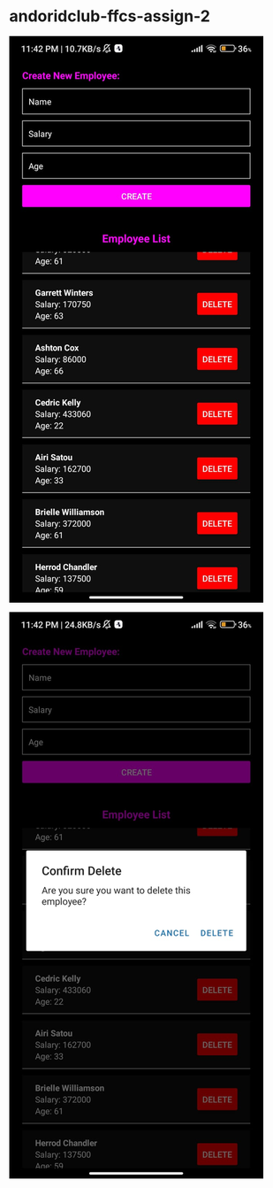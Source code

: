# andoridclub-ffcs-assign-2

![Alt text](<WhatsApp Image 2023-07-09 at 23.42.55.jpg>)

![Alt text](<WhatsApp Image 2023-07-09 at 23.42.56.jpg>)